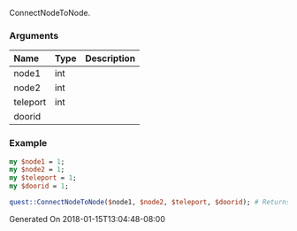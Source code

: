 ConnectNodeToNode.
### Arguments
**Name**|**Type**|**Description**
:---|:---|:---
node1|int|
node2|int|
teleport|int|
doorid||

### Example

```perl
my $node1 = 1;
my $node2 = 1;
my $teleport = 1;
my $doorid = 1;

quest::ConnectNodeToNode($node1, $node2, $teleport, $doorid); # Returns void
```


Generated On 2018-01-15T13:04:48-08:00